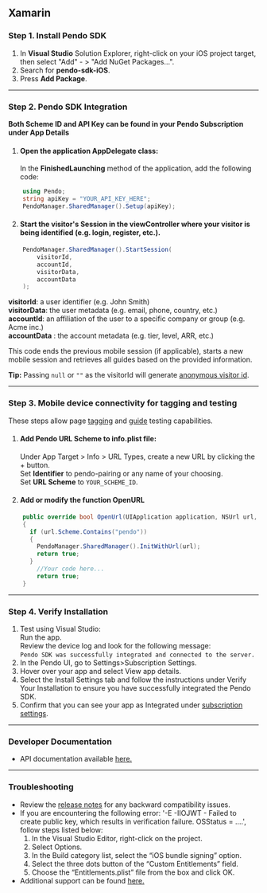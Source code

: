 ## Xamarin

### Step 1. Install Pendo SDK

1. In **Visual Studio** Solution Explorer, right-click on your iOS project target, then select "Add" - > "Add NuGet Packages…".
2. Search for **pendo-sdk-iOS**.
3. Press **Add Package**.

-------------

### Step 2. Pendo SDK Integration

**Both Scheme ID and API Key can be found in your Pendo Subscription under App Details**

1. #### Open the application **AppDelegate class**:

    In the **FinishedLaunching** method of the application, add the following code:

```c#
    using Pendo;
    string apiKey = "YOUR_API_KEY_HERE";
    PendoManager.SharedManager().Setup(apiKey);
```

2. #### Start the visitor's Session in the **viewController** where your visitor is being identified (e.g. login, register, etc.).

```c#
    PendoManager.SharedManager().StartSession(
        visitorId,
        accountId,
        visitorData,
        accountData
    );
```
**visitorId**: a user identifier (e.g. John Smith)  
**visitorData**: the user metadata (e.g. email, phone, country, etc.)  
**accountId**: an affiliation of the user to a specific company or group (e.g. Acme inc.)  
**accountData** : the account metadata (e.g. tier, level, ARR, etc.)

This code ends the previous mobile session (if applicable), starts a new mobile session and retrieves all guides based on the provided information.

**Tip:** Passing `null` or `""` as the visitorId will generate <a href="https://help.pendo.io/resources/support-library/analytics/anonymous-visitors.html" target="_blank">anonymous visitor id</a>.

-------------

### Step 3. Mobile device connectivity for tagging and testing

These steps allow page <a href="https://support.pendo.io/hc/en-us/articles/360033609651-Tagging-Mobile-Pages#HowtoTagaPage" target="_blank">tagging</a>
and <a href="https://support.pendo.io/hc/en-us/articles/360033487792-Creating-a-Mobile-Guide#test-guide-on-device-0-6" target="_blank">guide</a> testing capabilities.

1. #### Add Pendo URL Scheme to **info.plist** file:

    Under App Target > Info > URL Types, create a new URL by clicking the + button.  
    Set **Identifier** to pendo-pairing or any name of your choosing.  
    Set **URL Scheme** to `YOUR_SCHEME_ID`.

2. #### Add or modify the function **OpenURL**

```c#
    public override bool OpenUrl(UIApplication application, NSUrl url, string sourceApplication, NSObject annotation)
    {
      if (url.Scheme.Contains("pendo"))
      {
        PendoManager.SharedManager().InitWithUrl(url);
        return true;
      }
        //Your code here...
        return true;
    }
```

-------------

### Step 4. Verify Installation

1. Test using Visual Studio:  
Run the app.  
Review the device log and look for the following message:  
`Pendo SDK was successfully integrated and connected to the server.`
2. In the Pendo UI, go to Settings>Subscription Settings.
3. Hover over your app and select View app details.
4. Select the Install Settings tab and follow the instructions under Verify Your Installation to ensure you have successfully integrated the Pendo SDK.
5. Confirm that you can see your app as Integrated under <a href="https://app.pendo.io/admin" target="_blank">subscription settings</a>.

-------------

### Developer Documentation

* API documentation available <a href="https://support.pendo.io/hc/en-us/articles/4405948770715-Xamarin-Developer-API-Documentation-iOS" target="_blank">here.</a>

-------------

### Troubleshooting

+ Review the <a href="https://developers.pendo.io/category/mobile-sdk/" target="_blank">release notes</a> for any backward compatibility issues.
+ If you are encountering the following error: '-E -IIOJWT - Failed to create public key, which results in verification failure. OSStatus = ....', follow steps listed below:
  1. In the Visual Studio Editor, right-click on the project.
  2. Select Options.
  3. In the Build category list, select the “iOS bundle signing” option.
  4. Select the three dots button of the “Custom Entitlements” field.
  5. Choose the “Entitlements.plist” file from the box and click OK.
+ Additional support can be found <a href="https://github.com/pendo-io/pendo-mobile-sdk/ios" target="_blank">here.</a>
